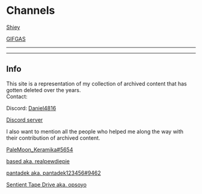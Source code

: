 # Channels
[Shiey](shiey/shiey.md)

[GIFGAS](GIFGAS/GIFGAS.md)


---  
---  

## Info
This site is a representation of my collection of archived content that has gotten deleted over the years.  
Contact:

Discord: [Daniel4816](https://discord.com/users/822509408390479872)

[Discord server](https://discord.gg/J7CYmrJ9Ew)

I also want to mention all the people who helped me along the way with their contribution of archived content.

[PaleMoon_Keramika#5654](https://discord.com/users/683489292424577082)

[based aka. realpewdiepie](https://discord.com/users/265256075542921217)

[pantadek aka. pantadek123456#9462](https://discord.com/users/1003624263649087529)

[Sentient Tape Drive aka. opsoyo](https://discord.com/users/99284240461479936)
